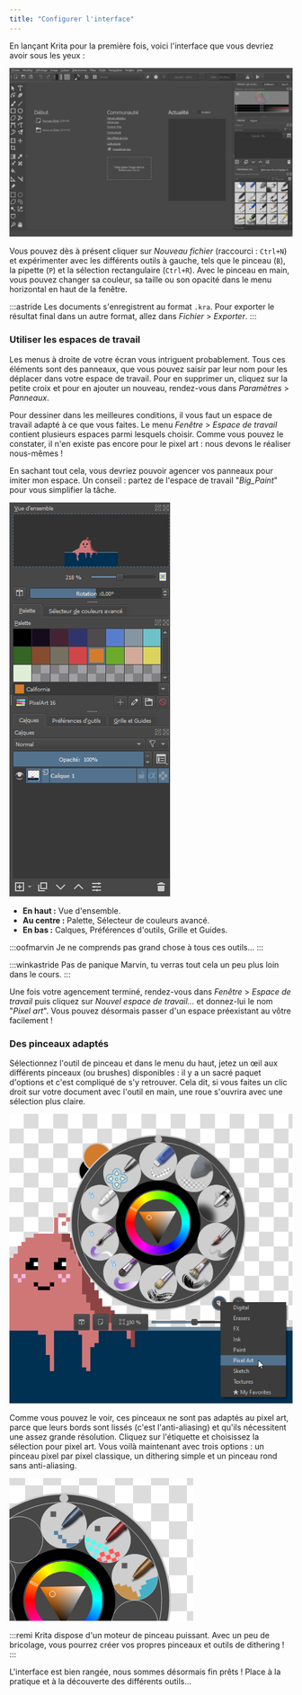```yaml
---
title: "Configurer l'interface"
---
```


En lançant Krita pour la première fois, voici l'interface que vous devriez avoir sous les yeux :

![L'interface de Krita par défaut](./accueil.png)

Vous pouvez dès à présent cliquer sur *Nouveau fichier* (raccourci : `Ctrl+N`) et expérimenter avec les différents outils à gauche, tels que le pinceau (`B`), la pipette (`P`) et la sélection rectangulaire (`Ctrl+R`). Avec le pinceau en main, vous pouvez changer sa couleur, sa taille ou son opacité dans le menu horizontal en haut de la fenêtre.

:::astride
Les documents s'enregistrent au format `.kra`. Pour exporter le résultat final dans un autre format, allez dans *Fichier* > *Exporter*.
:::

### Utiliser les espaces de travail

Les menus à droite de votre écran vous intriguent probablement. Tous ces éléments sont des panneaux, que vous pouvez saisir par leur nom pour les déplacer dans votre espace de travail. Pour en supprimer un, cliquez sur la petite croix et pour en ajouter un nouveau, rendez-vous dans *Paramètres* > *Panneaux*.

Pour dessiner dans les meilleures conditions, il vous faut un espace de travail adapté à ce que vous faites. Le menu *Fenêtre* > *Espace de travail* contient plusieurs espaces parmi lesquels choisir. Comme vous pouvez le constater, il n'en existe pas encore pour le pixel art : nous devons le réaliser nous-mêmes !

En sachant tout cela, vous devriez pouvoir agencer vos panneaux pour imiter mon espace. Un conseil : partez de l'espace de travail "*Big_Paint*" pour vous simplifier la tâche.

![Espace de travail pour le pixel art](./panneaux.png)

- **En haut :** Vue d'ensemble.
- **Au centre :** Palette, Sélecteur de couleurs avancé.
- **En bas :** Calques, Préférences d'outils, Grille et Guides.

:::oofmarvin
Je ne comprends pas grand chose à tous ces outils...
:::

:::winkastride
Pas de panique Marvin, tu verras tout cela un peu plus loin dans le cours.
:::

Une fois votre agencement terminé, rendez-vous dans *Fenêtre* > *Espace de travail* puis cliquez sur *Nouvel espace de travail...* et donnez-lui le nom "*Pixel art*". Vous pouvez désormais passer d'un espace préexistant au vôtre facilement !

### Des pinceaux adaptés

Sélectionnez l'outil de pinceau et dans le menu du haut, jetez un œil aux différents pinceaux (ou brushes) disponibles : il y a un sacré paquet d'options et c'est compliqué de s'y retrouver. Cela dit, si vous faites un clic droit sur votre document avec l'outil en main, une roue s'ouvrira avec une sélection plus claire.

![Vous pouvez selectionner différents presets](./roue-par-defaut.png)

Comme vous pouvez le voir, ces pinceaux ne sont pas adaptés au pixel art, parce que leurs bords sont lissés (c'est l'anti-aliasing) et qu'ils nécessitent une assez grande résolution. Cliquez sur l'étiquette et choisissez la sélection pour pixel art. Vous voilà maintenant avec trois options : un pinceau pixel par pixel classique, un dithering simple et un pinceau rond sans anti-aliasing.

![Vous pouvez selectionner différents presets](./roue-pixel-art.png)

:::remi
Krita dispose d'un moteur de pinceau puissant. Avec un peu de bricolage, vous pourrez créer vos propres pinceaux et outils de dithering !
:::

L'interface est bien rangée, nous sommes désormais fin prêts ! Place à la pratique et à la découverte des différents outils...
